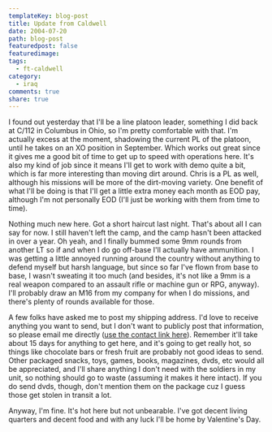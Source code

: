 ```yaml
---
templateKey: blog-post
title: Update from Caldwell
date: 2004-07-20
path: blog-post
featuredpost: false
featuredimage:
tags:
  - ft-caldwell
category:
  - iraq
comments: true
share: true
---
```


I found out yesterday that I'll be a line platoon leader, something I did back at C/112 in Columbus in Ohio, so I'm pretty comfortable with that. I'm actually excess at the moment, shadowing the current PL of the platoon, until he takes on an XO position in September. Which works out great since it gives me a good bit of time to get up to speed with operations here. It's also my kind of job since it means I'll get to work with demo quite a bit, which is far more interesting than moving dirt around. Chris is a PL as well, although his missions will be more of the dirt-moving variety. One benefit of what I'll be doing is that I'll get a little extra money each month as EOD pay, although I'm not personally EOD (I'll just be working with them from time to time).

Nothing much new here. Got a short haircut last night. That's about all I can say for now. I still haven't left the camp, and the camp hasn't been attacked in over a year. Oh yeah, and I finally bummed some 9mm rounds from another LT so if and when I do go off-base I'll actually have ammunition. I was getting a little annoyed running around the country without anything to defend myself but harsh language, but since so far I've flown from base to base, I wasn't sweating it too much (and besides, it's not like a 9mm is a real weapon compared to an assault rifle or machine gun or RPG, anyway). I'll probably draw an M16 from my company for when I do missions, and there's plenty of rounds available for those.

A few folks have asked me to post my shipping address. I'd love to receive anything you want to send, but I don't want to publicly post that information, so please email me directly ([use the contact link here](http://armysteve.com/armysteve/contact.aspx)). Remember it'll take about 15 days for anything to get here, and it's going to get really hot, so things like chocolate bars or fresh fruit are probably not good ideas to send. Other packaged snacks, toys, games, books, magazines, dvds, etc would all be appreciated, and I'll share anything I don't need with the soldiers in my unit, so nothing should go to waste (assuming it makes it here intact). If you do send dvds, though, don't mention them on the package cuz I guess those get stolen in transit a lot.

Anyway, I'm fine. It's hot here but not unbearable. I've got decent living quarters and decent food and with any luck I'll be home by Valentine's Day.
